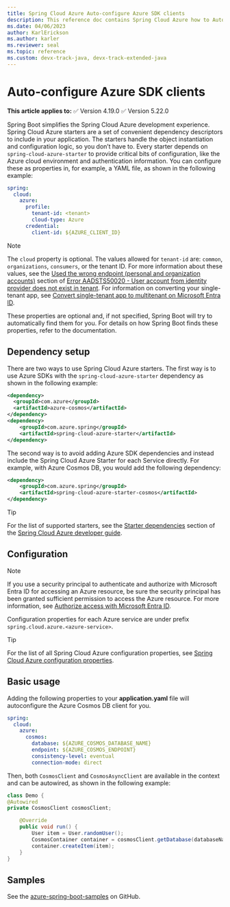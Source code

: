 ```yaml
---
title: Spring Cloud Azure Auto-configure Azure SDK clients
description: This reference doc contains Spring Cloud Azure how to Auto-configure Azure SDK clients.
ms.date: 04/06/2023
author: KarlErickson
ms.author: karler
ms.reviewer: seal
ms.topic: reference
ms.custom: devx-track-java, devx-track-extended-java
---
```


# Auto-configure Azure SDK clients

**This article applies to:** ✅ Version 4.19.0 ✅ Version 5.22.0

Spring Boot simplifies the Spring Cloud Azure development experience. Spring Cloud Azure starters are a set of convenient dependency descriptors to include in your application. The starters handle the object instantiation and configuration logic, so you don’t have to. Every starter depends on `spring-cloud-azure-starter` to provide critical bits of configuration, like the Azure cloud environment and authentication information. You can configure these as properties in, for example, a YAML file, as shown in the following example:

```yaml
spring:
  cloud:
    azure:
      profile:
        tenant-id: <tenant>
        cloud-type: Azure
      credential:
        client-id: ${AZURE_CLIENT_ID}
```

> [!NOTE]
> The `cloud` property is optional.
> The values allowed for `tenant-id` are: `common`, `organizations`, `consumers`, or the tenant ID. For more information about these values, see the [Used the wrong endpoint (personal and organization accounts)](/troubleshoot/azure/active-directory/error-code-aadsts50020-user-account-identity-provider-does-not-exist#cause-3-used-the-wrong-endpoint-personal-and-organization-accounts) section of [Error AADSTS50020 - User account from identity provider does not exist in tenant](/troubleshoot/azure/active-directory/error-code-aadsts50020-user-account-identity-provider-does-not-exist). For information on converting your single-tenant app, see [Convert single-tenant app to multitenant on Microsoft Entra ID](/entra/identity-platform/howto-convert-app-to-be-multi-tenant).

These properties are optional and, if not specified, Spring Boot will try to automatically find them for you. For details on how Spring Boot finds these properties, refer to the documentation.

## Dependency setup

There are two ways to use Spring Cloud Azure starters. The first way is to use Azure SDKs with the `spring-cloud-azure-starter` dependency as shown in the following example:

```xml
<dependency>
  <groupId>com.azure</groupId>
  <artifactId>azure-cosmos</artifactId>
</dependency>
<dependency>
    <groupId>com.azure.spring</groupId>
    <artifactId>spring-cloud-azure-starter</artifactId>
</dependency>
```

The second way is to avoid adding Azure SDK dependencies and instead include the Spring Cloud Azure Starter for each Service directly. For example, with Azure Cosmos DB, you would add the following dependency:

```xml
<dependency>
    <groupId>com.azure.spring</groupId>
    <artifactId>spring-cloud-azure-starter-cosmos</artifactId>
</dependency>
```

> [!TIP]
> For the list of supported starters, see the [Starter dependencies](developer-guide-overview.md#starter-dependencies) section of the [Spring Cloud Azure developer guide](developer-guide-overview.md).

## Configuration

> [!NOTE]
> If you use a security principal to authenticate and authorize with Microsoft Entra ID for accessing an Azure resource, be sure the security principal has been granted sufficient permission to access the Azure resource. For more information, see [Authorize access with Microsoft Entra ID](authentication.md#authorize-access-with-microsoft-entra-id).

Configuration properties for each Azure service are under prefix `spring.cloud.azure.<azure-service>`.

> [!TIP]
> For the list of all Spring Cloud Azure configuration properties, see [Spring Cloud Azure configuration properties](configuration-properties-all.md).

## Basic usage

Adding the following properties to your **application.yaml** file will autoconfigure the Azure Cosmos DB client for you.

```yaml
spring:
  cloud:
    azure:
      cosmos:
        database: ${AZURE_COSMOS_DATABASE_NAME}
        endpoint: ${AZURE_COSMOS_ENDPOINT}
        consistency-level: eventual
        connection-mode: direct
```

Then, both `CosmosClient` and `CosmosAsyncClient` are available in the context and can be autowired, as shown in the following example:

```java
class Demo {
@Autowired
private CosmosClient cosmosClient;

    @Override
    public void run() {
        User item = User.randomUser();
        CosmosContainer container = cosmosClient.getDatabase(databaseName).getContainer(containerName);
        container.createItem(item);
    }
}
```

## Samples

See the [azure-spring-boot-samples](https://github.com/Azure-Samples/azure-spring-boot-samples/tree/main) on GitHub.
